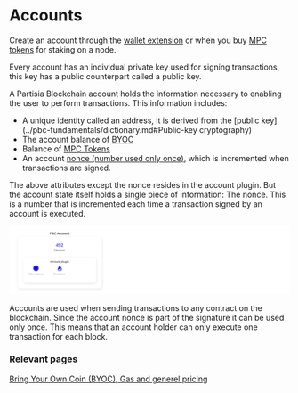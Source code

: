 # Accounts

Create an account through the [wallet extension](https://chrome.google.com/webstore/detail/partisia-wallet/gjkdbeaiifkpoencioahhcilildpjhgh) or when you buy [MPC tokens](https://kyc.partisiablockchain.com/) for staking on a node.

Every account has an individual private key used for signing transactions, this key has a public counterpart called a public key.

A Partisia Blockchain account holds the information necessary to enabling the user to perform transactions. This information includes:

 - A unique identity called an address, it is derived from the [public key](../pbc-fundamentals/dictionary.md#Public-key cryptography)
 - The account balance of [BYOC](../pbc-fundamentals/byoc.md)
 - Balance of [MPC Tokens](../pbc-fundamentals/introduction.md)
 - An account [nonce (number used only once)](../pbc-fundamentals/dictionary.md#nonce), which is incremented when transactions are signed.

The above attributes except the nonce resides in the account plugin. But the account state itself holds a single piece of information: The nonce. This is a number that is incremented each time a transaction signed by an account is executed.

![Account_plugin](Account_plugin.png)

Accounts are used when sending transactions to any contract on the blockchain.
Since the account nonce is part of the signature it can be used only once. This means that an account holder can only execute one transaction for each block.  

### Relevant pages
[Bring Your Own Coin (BYOC), Gas and generel pricing](../pbc-fundamentals/byoc.md)